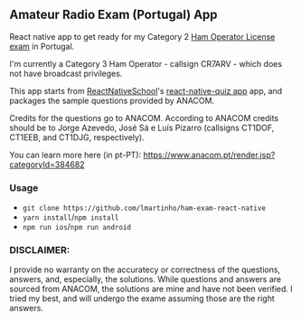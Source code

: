 ## Amateur Radio Exam (Portugal) App

React native app to get ready for my Category 2 [Ham Operator License exam](https://www.anacom.pt/render.jsp?categoryId=384682) in Portugal.

I'm currently a Category 3 Ham Operator - callsign CR7ARV - which does not have broadcast privileges.

This app starts from [ReactNativeSchool](https://github.com/ReactNativeSchool)'s [react-native-quiz app](https://github.com/ReactNativeSchool/react-native-quiz) app, and packages the sample questions provided by ANACOM.


Credits for the questions go to ANACOM. According to ANACOM credits should be to Jorge Azevedo, José Sá e Luís Pizarro (callsigns CT1DOF, CT1EEB, and CT1DJG, respectively).

You can learn more here (in pt-PT):
https://www.anacom.pt/render.jsp?categoryId=384682

### Usage

- `git clone https://github.com/lmartinho/ham-exam-react-native`
- `yarn install`/`npm install`
- `npm run ios`/`npm run android`

### DISCLAIMER:

I provide no warranty on the accuratecy or correctness of the questions, answers, and, especially, the solutions.
While questions and answers are sourced from ANACOM, the solutions are mine and have not been verified. I tried my best, and will undergo the exame assuming those are the right answers.

